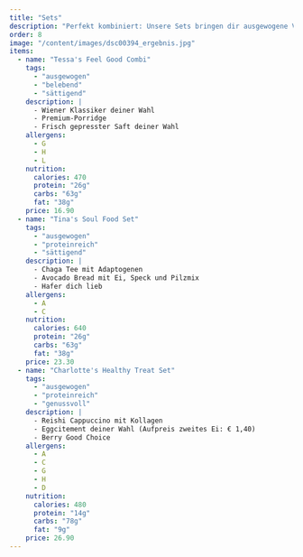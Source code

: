 ```yaml
---
title: "Sets"
description: "Perfekt kombiniert: Unsere Sets bringen dir ausgewogene Vielfalt und Genuss in einem cleveren Paket."
order: 8
image: "/content/images/dsc00394_ergebnis.jpg"
items:
  - name: "Tessa's Feel Good Combi"
    tags:
      - "ausgewogen"
      - "belebend"
      - "sättigend"
    description: |
      - Wiener Klassiker deiner Wahl
      - Premium-Porridge
      - Frisch gepresster Saft deiner Wahl
    allergens:
      - G
      - H
      - L
    nutrition:
      calories: 470
      protein: "26g"
      carbs: "63g"
      fat: "38g"
    price: 16.90
  - name: "Tina's Soul Food Set"
    tags:
      - "ausgewogen"
      - "proteinreich"
      - "sättigend"
    description: |
      - Chaga Tee mit Adaptogenen
      - Avocado Bread mit Ei, Speck und Pilzmix
      - Hafer dich lieb
    allergens:
      - A
      - C
    nutrition:
      calories: 640
      protein: "26g"
      carbs: "63g"
      fat: "38g"
    price: 23.30
  - name: "Charlotte's Healthy Treat Set"
    tags:
      - "ausgewogen"
      - "proteinreich"
      - "genussvoll"
    description: |
      - Reishi Cappuccino mit Kollagen
      - Eggcitement deiner Wahl (Aufpreis zweites Ei: € 1,40)
      - Berry Good Choice
    allergens:
      - A
      - C
      - G
      - H
      - D
    nutrition:
      calories: 480
      protein: "14g"
      carbs: "78g"
      fat: "9g"
    price: 26.90
---
```


